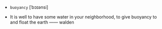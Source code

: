 - `buoyancy` [ˈbɔɪənsi]



-  It is well to have some water in your neighborhood, to give buoyancy to and float the earth —— walden